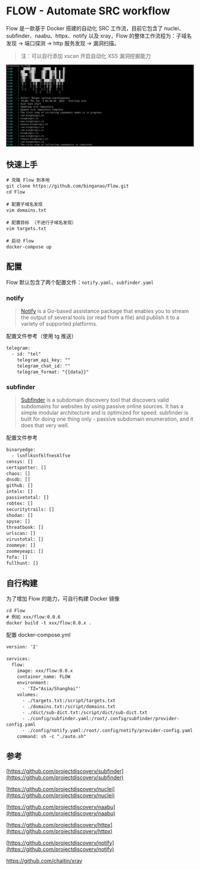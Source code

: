 # FLOW - Automate SRC workflow

Flow 是一款基于 Docker 搭建的自动化 SRC 工作流，目前它包含了 nuclei、subfinder、naabu、httpx、notify 以及 xray，Flow 的整体工作流程为：子域名发现 -> 端口探测 -> http 服务发现 -> 漏洞扫描。

> 注：可以自行添加 xscan 开启自动化 XSS 漏洞挖掘能力

![banner](./doc/banner.png)

## 快速上手

```
# 克隆 Flow 到本地
git clone https://github.com/binganao/Flow.git
cd Flow

# 配置子域名发现
vim domains.txt

# 配置目标 （不进行子域名发现）
vim targets.txt

# 启动 Flow
docker-compose up
```

## 配置

Flow 默认包含了两个配置文件：`notify.yaml`、`subfinder.yaml` 

### notify

> [Notify](https://github.com/projectdiscovery/notify) is a Go-based assistance package that enables you to stream the output of several tools (or read from a file) and publish it to a variety of supported platforms.

配置文件参考（使用 tg 推送）

```
telegram:
  - id: "tel"
    telegram_api_key: ""
    telegram_chat_id: ""
    telegram_format: "{{data}}"
```

### subfinder

> [Subfinder](https://github.com/projectdiscovery/subfinder) is a subdomain discovery tool that discovers valid subdomains for websites by using passive online sources. It has a simple modular architecture and is optimized for speed. subfinder is built for doing one thing only - passive subdomain enumeration, and it does that very well.

配置文件参考

```
binaryedge: 
  - lsnflksnfklfnesklfse
censys: []
certspotter: []
chaos: []
dnsdb: []
github: []
intelx: []
passivetotal: []
robtex: []
securitytrails: []
shodan: []
spyse: []
threatbook: []
urlscan: []
virustotal: []
zoomeye: []
zoomeyeapi: []
fofa: []
fullhunt: []
```

## 自行构建

为了增加 Flow 的能力，可自行构建 Docker 镜像

```
cd Flow
# 例如 xxx/flow:0.0.6
docker build -t xxx/flow:0.0.x .
```

配置 docker-compose.yml

```
version: '2'

services:
  flow:
    image: xxx/flow:0.0.x
    container_name: FLOW
    environment:
      - 'TZ="Asia/Shanghai"'
    volumes:
      - ./targets.txt:/script/targets.txt
      - ./domains.txt:/script/domains.txt
      - ./dict/sub-dict.txt:/script/dict/sub-dict.txt
      - ./config/subfinder.yaml:/root/.config/subfinder/provider-config.yaml
      - ./config/notify.yaml:/root/.config/notify/provider-config.yaml
    command: sh -c "./auto.sh"
```

## 参考

[https://github.com/projectdiscovery/subfinder](https://github.com/projectdiscovery/subfinder)

[https://github.com/projectdiscovery/nuclei](https://github.com/projectdiscovery/nuclei)

[https://github.com/projectdiscovery/naabu](https://github.com/projectdiscovery/naabu)

[https://github.com/projectdiscovery/httpx](https://github.com/projectdiscovery/httpx)

[https://github.com/projectdiscovery/notify](https://github.com/projectdiscovery/notify)

https://github.com/chaitin/xray